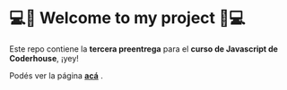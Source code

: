 # 💻🚀 Welcome to my project 🚀💻

Este repo contiene la **tercera preentrega** para el **curso de Javascript de Coderhouse**, ¡yey!

Podés ver la página **[acá](https://maigutter.github.io/cursoCoder_Javascript_preentregas/)** . 